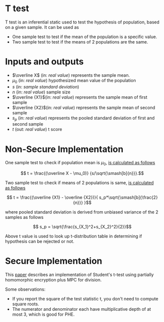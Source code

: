 # T test
T test is an inferential static used to test the hypothesis of
population, based on a given sample. It can be used as
- One sample test to test if the mean of the population is a specific
  value.
- Two sample test to test if the means of 2 populations are the same.

# Inputs and outputs
-  $`\overline X`$ (in: _real value_) represents the sample mean.
- $`\mu_0`$ (in: _real value_) hypothesized mean value of the population
- $`s`$ (in: _sample standard deviation_)
- $`n`$ (in: _real value_) sample size
- $`\overline {X1}`$(in: _real value_) represents the sample mean of first sample
- $`\overline {X2}`$(in: _real value_) represents the sample mean of second sample
- $`s_p`$  (in: _real value_) represents the pooled standard deviation of first and second sample
- $`t`$ (out: _real value_) t score


# Non-Secure Implementation
One sample test to check if population mean is $`\mu_0`$, [is calculated as follows](1)
```math
     t = \frac{(\overline X - \mu_0)} {s/\sqrt{\smash[b]{n}}}.
```

Two sample test to check if means of 2 populations is same, [is calculated as follows][1]
```math
     t =  \frac{(\overline {X1} - \overline {X2})}{ s_p*\sqrt{\smash[b]{\frac{2}{n}}}  }
```
where pooled standard deviation is derived from unbiased variance of the 2 samples as follows
```math
  s_p = \sqrt{\frac{s_{X_1}^2+s_{X_2}^2}{2}}
```
Above t value is used to look up t-distribution table in determining if hypothesis can be rejected or not.

# Secure Implementation

This [paper][2] describes an implementation of Student's t-test using
partially homomorphic encryption plus MPC for division.

Some observations:
- If you report the square of the test statistic t, you don't need to compute square roots.
- The numerator and denominator each have multiplicative depth of at
  most 3, which is good for PHE.

[1]: https://en.wikipedia.org/wiki/Student's_t-test
[2]: https://pdfs.semanticscholar.org/dea8/4182dd302a3ae97e0f577c0e7f9a1fe38a7d.pdf

